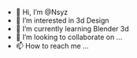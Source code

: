 - 👋 Hi, I’m @Nsyz
- 👀 I’m interested in 3d Design
- 🌱 I’m currently learning Blender 3d
- 💞️ I’m looking to collaborate on ...
- 📫 How to reach me ...

<!---
Nsyz/Nsyz is a ✨ special ✨ repository because its `README.md` (this file) appears on your GitHub profile.
You can click the Preview link to take a look at your changes.
--->
